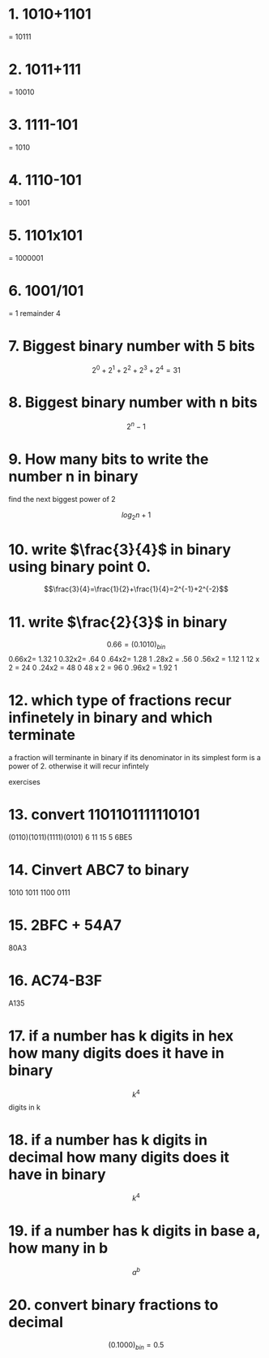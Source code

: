 # 1. 1010+1101
= 10111

# 2. 1011+111
= 10010
# 3. 1111-101
= 1010

# 4. 1110-101
= 1001

# 5. 1101x101
= 1000001

# 6. 1001/101
= 1 remainder 4

# 7. Biggest binary number with 5 bits
$$2^0+2^1+2^2+2^3+2^4=31$$

# 8. Biggest binary number with n bits
$$2^n-1$$
# 9. How many bits to write the number n in binary

find the next biggest power of 2 

$$log_2n+1$$
# 10. write $\frac{3}{4}$ in binary using binary point 0.

$$\frac{3}{4}=\frac{1}{2}+\frac{1}{4}=2^{-1}+2^{-2}$$
# 11. write $\frac{2}{3}$ in binary

$$0.66=(0.1010)_{bin}$$
0.66x2= 1.32 1
0.32x2= .64 0
.64x2= 1.28 1
.28x2 = .56 0
.56x2 = 1.12 1
12 x 2 = 24 0
.24x2 = 48 0
48 x 2 = 96 0 
.96x2 = 1.92 1

# 12. which type of fractions recur infinetely in binary and which terminate

a fraction will terminante in binary if its denominator in its simplest form is a power of 2. otherwise it will recur infintely 

exercises
 
# 13. convert 1101101111110101
(0110)(1011)(1111)(0101)
6 11 15 5
6BE5

# 14. Cinvert ABC7 to binary

1010 1011 1100 0111

# 15. 2BFC + 54A7

80A3

# 16. AC74-B3F

A135

# 17. if a number has k digits in hex how many digits does it have in binary


$$k^4$$ digits in k

# 18. if a number has k digits in decimal how many digits does it have in binary

$$k^4$$

# 19. if a number has k digits in base a, how many in b

$$a^b$$
# 20. convert binary fractions to decimal

$$(0.1000)_{bin}=0.5$$
$$$$

